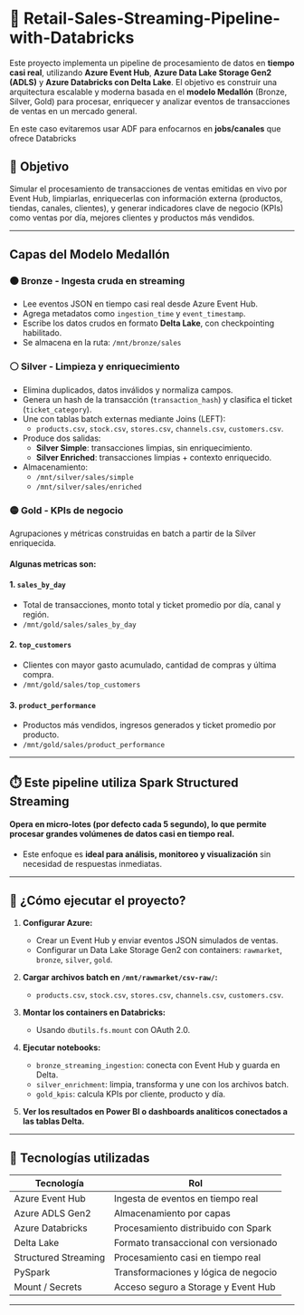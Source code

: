 # 🔷 Retail-Sales-Streaming-Pipeline-with-Databricks

Este proyecto implementa un pipeline de procesamiento de datos en **tiempo casi real**, utilizando **Azure Event Hub**, **Azure Data Lake Storage Gen2 (ADLS)** y **Azure Databricks con Delta Lake**. El objetivo es construir una arquitectura escalable y moderna basada en el **modelo Medallón** (Bronze, Silver, Gold) para procesar, enriquecer y analizar eventos de transacciones de ventas en un mercado general.

En este caso evitaremos usar ADF para enfocarnos en **jobs/canales** que ofrece Databricks

## 📌 Objetivo

Simular el procesamiento de transacciones de ventas emitidas en vivo por Event Hub, limpiarlas, enriquecerlas con información externa (productos, tiendas, canales, clientes), y generar indicadores clave de negocio (KPIs) como ventas por día, mejores clientes y productos más vendidos.

---

##  Capas del Modelo Medallón

### 🟤 Bronze - Ingesta cruda en streaming
- Lee eventos JSON en tiempo casi real desde Azure Event Hub.
- Agrega metadatos como `ingestion_time` y `event_timestamp`.
- Escribe los datos crudos en formato **Delta Lake**, con checkpointing habilitado.
- Se almacena en la ruta: `/mnt/bronze/sales`

### ⚪ Silver - Limpieza y enriquecimiento
- Elimina duplicados, datos inválidos y normaliza campos.
- Genera un hash de la transacción (`transaction_hash`) y clasifica el ticket (`ticket_category`).
- Une con tablas batch externas mediante Joins (LEFT):
  - `products.csv`, `stock.csv`, `stores.csv`, `channels.csv`, `customers.csv`.
- Produce dos salidas:
  - **Silver Simple**: transacciones limpias, sin enriquecimiento.
  - **Silver Enriched**: transacciones limpias + contexto enriquecido.
- Almacenamiento:
  - `/mnt/silver/sales/simple`
  - `/mnt/silver/sales/enriched`

### 🟡 Gold - KPIs de negocio
Agrupaciones y métricas construidas en batch a partir de la Silver enriquecida.

#### Algunas metricas son:
#### 1. `sales_by_day`
- Total de transacciones, monto total y ticket promedio por día, canal y región.
- `/mnt/gold/sales/sales_by_day`

#### 2. `top_customers`
- Clientes con mayor gasto acumulado, cantidad de compras y última compra.
- `/mnt/gold/sales/top_customers`

#### 3. `product_performance`
- Productos más vendidos, ingresos generados y ticket promedio por producto.
- `/mnt/gold/sales/product_performance`
---

## ⏱️ Este pipeline utiliza **Spark Structured Streaming** 
#### Opera en **micro-lotes** (por defecto cada 5 segundo), lo que permite procesar grandes volúmenes de datos casi en tiempo real.
- Este enfoque es **ideal para análisis, monitoreo y visualización** sin necesidad de respuestas inmediatas.

---

## 🚀 ¿Cómo ejecutar el proyecto?

1. **Configurar Azure:**
   - Crear un Event Hub y enviar eventos JSON simulados de ventas.
   - Configurar un Data Lake Storage Gen2 con containers: `rawmarket`, `bronze`, `silver`, `gold`.

2. **Cargar archivos batch en `/mnt/rawmarket/csv-raw/`:**
   - `products.csv`, `stock.csv`, `stores.csv`, `channels.csv`, `customers.csv`.

3. **Montar los containers en Databricks:**
   - Usando `dbutils.fs.mount` con OAuth 2.0.

4. **Ejecutar notebooks:**
   - `bronze_streaming_ingestion`: conecta con Event Hub y guarda en Delta.
   - `silver_enrichment`: limpia, transforma y une con los archivos batch.
   - `gold_kpis`: calcula KPIs por cliente, producto y día.

5. **Ver los resultados en Power BI o dashboards analíticos conectados a las tablas Delta.**

---

## 🧰 Tecnologías utilizadas

| Tecnología         | Rol                                  |
|-------------------|---------------------------------------|
| Azure Event Hub    | Ingesta de eventos en tiempo real     |
| Azure ADLS Gen2    | Almacenamiento por capas              |
| Azure Databricks   | Procesamiento distribuido con Spark   |
| Delta Lake         | Formato transaccional con versionado  |
| Structured Streaming | Procesamiento casi en tiempo real     |
| PySpark            | Transformaciones y lógica de negocio  |
| Mount / Secrets    | Acceso seguro a Storage y Event Hub   |

---

